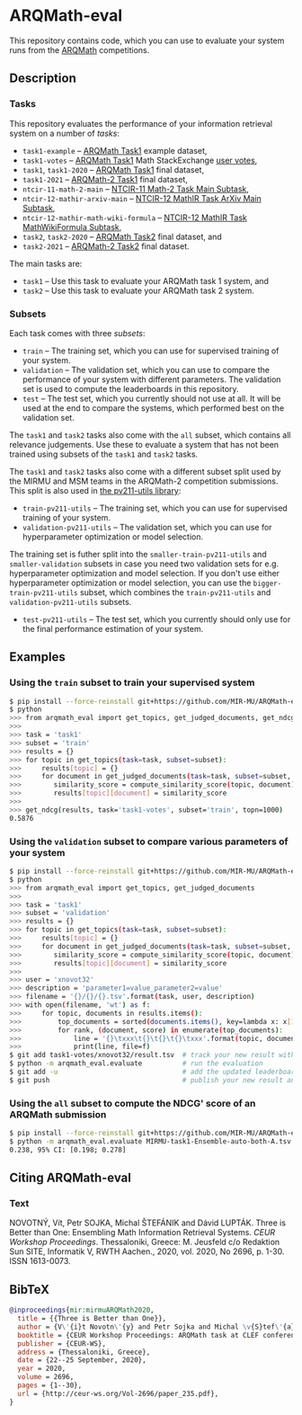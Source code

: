 # ARQMath-eval
This repository contains code, which you can use to evaluate your system runs
from the [ARQMath][] competitions.

## Description
### Tasks
This repository evaluates the performance of your information retrieval system
on a number of *tasks*:

- `task1-example` – [ARQMath Task1][arqmath-task1] example dataset,
- `task1-votes` – [ARQMath Task1][arqmath-task1] Math StackExchange [user votes][],
- `task1`, `task1-2020` – [ARQMath Task1][arqmath-task1] final dataset,
- `task1-2021` – [ARQMath-2 Task1][arqmath-task1] final dataset,
- `ntcir-11-math-2-main` – [NTCIR-11 Math-2 Task Main Subtask][ntcir-11-math-2],
- `ntcir-12-mathir-arxiv-main` – [NTCIR-12 MathIR Task ArXiv Main Subtask][ntcir-12-mathir],
- `ntcir-12-mathir-math-wiki-formula` – [NTCIR-12 MathIR Task MathWikiFormula Subtask][ntcir-12-mathir],
- `task2`, `task2-2020` – [ARQMath Task2][arqmath-task2] final dataset, and
- `task2-2021` – [ARQMath-2 Task2][arqmath-task2] final dataset.

The main tasks are:

- `task1` – Use this task to evaluate your ARQMath task 1 system, and
- `task2` – Use this task to evaluate your ARQMath task 2 system.

### Subsets
Each task comes with three *subsets*:

- `train` – The training set, which you can use for supervised training of your
  system.
- `validation` – The validation set, which you can use to compare the
  performance of your system with different parameters. The validation set is
  used to compute the leaderboards in this repository.
- `test` – The test set, which you currently should not use at all. It will be
  used at the end to compare the systems, which performed best on the
  validation set.

The `task1` and `task2` tasks also come with the `all` subset, which contains
all relevance judgements. Use these to evaluate a system that has not been
trained using subsets of the `task1` and `task2` tasks.

The `task1` and `task2` tasks also come with a different subset split used by
the MIRMU and MSM teams in the ARQMath-2 competition submissions. This split is
also used in [the pv211-utils library][pv211-utils]:

- `train-pv211-utils` – The training set, which you can use for supervised
  training of your system.
- `validation-pv211-utils` – The validation set, which you can use for
  hyperparameter optimization or model selection.

The training set is futher split into the `smaller-train-pv211-utils` and
`smaller-validation` subsets in case you need two validation sets for e.g.
hyperparameter optimization and model selection. If you don't use either
hyperparameter optimization or model selection, you can use the
`bigger-train-pv211-utils` subset, which combines the `train-pv211-utils` and
`validation-pv211-utils` subsets.

- `test-pv211-utils` – The test set, which you currently should only use for
  the final performance estimation of your system.

## Examples
### Using the `train` subset to train your supervised system

``` sh
$ pip install --force-reinstall git+https://github.com/MIR-MU/ARQMath-eval@0.0.21
$ python
>>> from arqmath_eval import get_topics, get_judged_documents, get_ndcg
>>>
>>> task = 'task1'
>>> subset = 'train'
>>> results = {}
>>> for topic in get_topics(task=task, subset=subset):
>>>     results[topic] = {}
>>>     for document in get_judged_documents(task=task, subset=subset, topic=topic):
>>>        similarity_score = compute_similarity_score(topic, document)
>>>        results[topic][document] = similarity_score
>>>
>>> get_ndcg(results, task='task1-votes', subset='train', topn=1000)
0.5876
```

### Using the `validation` subset to compare various parameters of your system

``` sh
$ pip install --force-reinstall git+https://github.com/MIR-MU/ARQMath-eval@0.0.21
$ python
>>> from arqmath_eval import get_topics, get_judged_documents
>>>
>>> task = 'task1'
>>> subset = 'validation'
>>> results = {}
>>> for topic in get_topics(task=task, subset=subset):
>>>     results[topic] = {}
>>>     for document in get_judged_documents(task=task, subset=subset, topic=topic):
>>>        similarity_score = compute_similarity_score(topic, document)
>>>        results[topic][document] = similarity_score
>>>
>>> user = 'xnovot32'
>>> description = 'parameter1=value_parameter2=value'
>>> filename = '{}/{}/{}.tsv'.format(task, user, description)
>>> with open(filename, 'wt') as f:
>>>     for topic, documents in results.items():
>>>         top_documents = sorted(documents.items(), key=lambda x: x[1], reverse=True)[:1000]
>>>         for rank, (document, score) in enumerate(top_documents):
>>>             line = '{}\txxx\t{}\t{}\t{}\txxx'.format(topic, document, rank + 1, score)
>>>             print(line, file=f)
$ git add task1-votes/xnovot32/result.tsv  # track your new result with Git
$ python -m arqmath_eval.evaluate          # run the evaluation
$ git add -u                               # add the updated leaderboard to Git
$ git push                                 # publish your new result and the updated leaderboard
```

### Using the `all` subset to compute the NDCG' score of an ARQMath submission

``` sh
$ pip install --force-reinstall git+https://github.com/MIR-MU/ARQMath-eval@0.0.21
$ python -m arqmath_eval.evaluate MIRMU-task1-Ensemble-auto-both-A.tsv all 2020
0.238, 95% CI: [0.198; 0.278]
```

## Citing ARQMath-eval
### Text

NOVOTNÝ, Vít, Petr SOJKA, Michal ŠTEFÁNIK and Dávid LUPTÁK. Three is Better
than One: Ensembling Math Information Retrieval Systems. *CEUR Workshop
Proceedings*. Thessaloniki, Greece: M. Jeusfeld c/o Redaktion Sun SITE,
Informatik V, RWTH Aachen., 2020, vol. 2020, No 2696, p. 1-30. ISSN 1613-0073.

BibTeX
------
``` bib
@inproceedings{mir:mirmuARQMath2020,
  title = {{Three is Better than One}},
  author = {V\'{i}t Novotn\'{y} and Petr Sojka and Michal \v{S}tef\'{a}nik and D\'{a}vid Lupt\'{a}k},
  booktitle = {CEUR Workshop Proceedings: ARQMath task at CLEF conference},
  publisher = {CEUR-WS},
  address = {Thessaloniki, Greece},
  date = {22--25 September, 2020},
  year = 2020,
  volume = 2696,
  pages = {1--30},
  url = {http://ceur-ws.org/Vol-2696/paper_235.pdf},
}
```

 [arqmath]:                    https://www.cs.rit.edu/~dprl/ARQMath/
 [arqmath-task1]:              https://www.cs.rit.edu/~dprl/ARQMath/Task1-answers.html (Task 1: Find Answers)
 [arqmath-task2]:              https://www.cs.rit.edu/~dprl/ARQMath/task2-formulas.html (Task 2: Formula Search)
 [ntcir-11-math-2]:            http://citeseerx.ist.psu.edu/viewdoc/download?doi=10.1.1.686.444&rep=rep1&type=pdf (NTCIR-11 Math-2 Task Overview)
 [ntcir-12-mathir]:            https://www.cs.rit.edu/~rlaz/files/ntcir12-mathir.pdf (NTCIR-12 MathIR Task Overview)
 [treceval-format]:            https://stackoverflow.com/a/8175382/657401 (How to evaluate a search/retrieval engine using trec_eval?)
 [user votes]:                 https://gitlab.fi.muni.cz/xnovot32/arqmath-data-preprocessing/-/blob/master/scripts/xml_to_qrels_tsv.py
 [pv211-utils]:                https://gitlab.fi.muni.cz/xstefan3/pv211-utils (Utilities for PV211 project)
